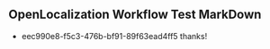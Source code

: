 ## OpenLocalization Workflow Test MarkDown
* eec990e8-f5c3-476b-bf91-89f63ead4ff5 thanks!

<!--HONumber=Jul16_HO4-->


